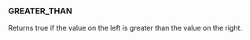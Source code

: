 <!--
This is generated by ESQL's AbstractFunctionTestCase. Do no edit it. See ../README.md for how to regenerate it.
-->

### GREATER_THAN
Returns true if the value on the left is greater than the value on the right.

